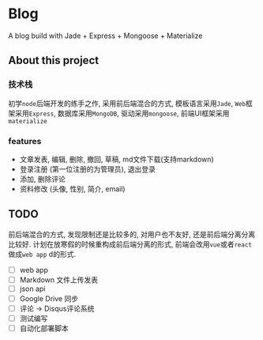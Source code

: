 # Blog
A blog build with Jade + Express + Mongoose + Materialize

## About this project
### 技术栈
初学`node`后端开发的练手之作, 采用前后端混合的方式, 模板语言采用`Jade`, `Web`框架采用`Express`, 数据库采用`MongoDB`, 驱动采用`mongoose`, 前端UI框架采用`materialize`
### features
- 文章发表, 编辑, 删除, 撤回, 草稿, md文件下载(支持markdown)
- 登录注册 (第一位注册的为管理员), 退出登录
- 添加, 删除评论
- 资料修改 (头像, 性别, 简介, email)


## TODO
前后端混合的方式, 发现限制还是比较多的, 对用户也不友好, 还是前后端分离分离比较好. 计划在放寒假的时候重构成前后端分离的形式, 前端会改用`vue`或者`react`做成`web app`
d的形式.

- [ ] web app
- [ ] Markdown 文件上传发表
- [ ] json api
- [ ] Google Drive 同步
- [ ] 评论 -> Disqus评论系统
- [ ] 测试编写
- [ ] 自动化部署脚本
